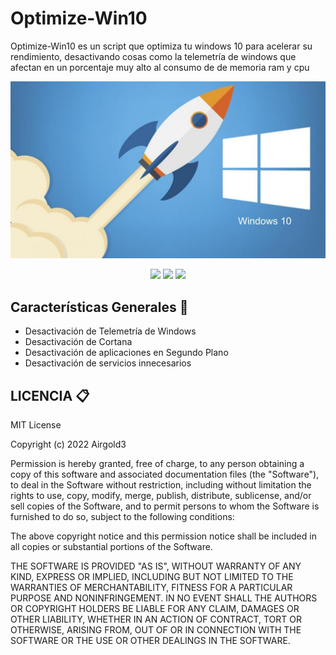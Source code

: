 # Optimize-Win10
Optimize-Win10 es un script que optimiza tu windows 10 para acelerar su rendimiento, desactivando cosas como la telemetría de windows que afectan en un porcentaje muy alto al consumo de de memoria ram y cpu

![PNG](acelerar-pc-windows-10-1280x720.jpg)

<div align="center">
  
<img src="https://img.shields.io/badge/OS-Windows 10-00a1f1?style=for-the-badge&logo=windows"> <img src="https://img.shields.io/badge/Autor-airgold3-blue?logo=github&style=for-the-badge"> <img src="https://img.shields.io/badge/Licencia-MIT-green?style=for-the-badge&logo=MIT"> 
</div>

## Características Generales 📁

<ul>
  <li><a>Desactivación de Telemetría de Windows</a></li>
  <li><a>Desactivación de Cortana</a></li>
  <li><a>Desactivación de aplicaciones en Segundo Plano</a></li>
  <li><a>Desactivación de servicios innecesarios</a></li>
</ul>


## LICENCIA 📋 
MIT License

Copyright (c) 2022 Airgold3

Permission is hereby granted, free of charge, to any person obtaining a copy
of this software and associated documentation files (the "Software"), to deal
in the Software without restriction, including without limitation the rights
to use, copy, modify, merge, publish, distribute, sublicense, and/or sell
copies of the Software, and to permit persons to whom the Software is
furnished to do so, subject to the following conditions:

The above copyright notice and this permission notice shall be included in all
copies or substantial portions of the Software.

THE SOFTWARE IS PROVIDED "AS IS", WITHOUT WARRANTY OF ANY KIND, EXPRESS OR
IMPLIED, INCLUDING BUT NOT LIMITED TO THE WARRANTIES OF MERCHANTABILITY,
FITNESS FOR A PARTICULAR PURPOSE AND NONINFRINGEMENT. IN NO EVENT SHALL THE
AUTHORS OR COPYRIGHT HOLDERS BE LIABLE FOR ANY CLAIM, DAMAGES OR OTHER
LIABILITY, WHETHER IN AN ACTION OF CONTRACT, TORT OR OTHERWISE, ARISING FROM,
OUT OF OR IN CONNECTION WITH THE SOFTWARE OR THE USE OR OTHER DEALINGS IN THE
SOFTWARE.
